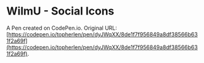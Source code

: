 # WilmU - Social Icons

A Pen created on CodePen.io. Original URL: [https://codepen.io/topherlen/pen/dyJWqXX/8de1f7f956849a8df38566b631f2a69f](https://codepen.io/topherlen/pen/dyJWqXX/8de1f7f956849a8df38566b631f2a69f).


